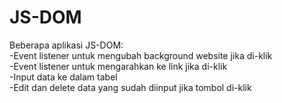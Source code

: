 # JS-DOM

Beberapa aplikasi JS-DOM: <br>
-Event listener untuk mengubah background website jika di-klik<br>
-Event listener untuk mengarahkan ke link jika di-klik<br>
-Input data ke dalam tabel<br>
-Edit dan delete data yang sudah diinput jika tombol di-klik